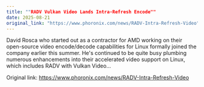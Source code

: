 ```yaml
---
title: ""RADV Vulkan Video Lands Intra-Refresh Encode""
date: 2025-08-21
original_link: "https://www.phoronix.com/news/RADV-Intra-Refresh-Video"
---
```


David Rosca who started out as a contractor for AMD working on their open-source video encode/decode capabilities for Linux formally joined the company earlier this summer. He's continued to be quite busy plumbing numerous enhancements into their accelerated video support on Linux, which includes RADV with Vulkan Video...

Original link: https://www.phoronix.com/news/RADV-Intra-Refresh-Video